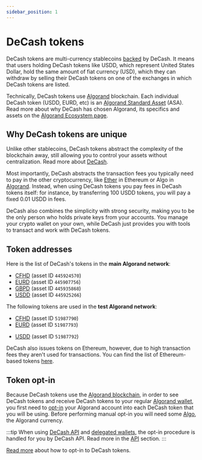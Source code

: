 ```yaml
---
sidebar_position: 1
---
```


# DeCash tokens

DeCash tokens are multi-currency stablecoins [backed](https://www.decash.com/transparency/) by DeCash.
It means that users holding DeCash tokens like USDD, which represent United States Dollar, hold the
same amount of fiat currency (USD), which they can withdraw by selling their DeCash tokens on one of the
exchanges in which DeCash tokens are listed.

Technically, DeCash tokens use [Algorand](https://www.algorand.com/) blockchain. Each individual DeCash
token (USDD, EURD, etc) is an [Algorand Standard Asset](https://developer.algorand.org/docs/get-details/asa/) (ASA).
Read more about why DeCash has chosen Algorand, its specifics and assets on the [Algorand Ecosystem page](#TODO-algorand/overview).

## Why DeCash tokens are unique

Unlike other stablecoins, DeCash tokens abstract the complexity of the blockchain away, still allowing you to
control your assets without centralization. Read more about [DeCash](https://www.decash.com/).

Most importantly, DeCash abstracts the transaction fees you typically
need to pay in the other cryptocurrency, like [Ether](https://ethereum.org/en/) in Ethereum or Algo in
[Algorand](https://www.algorand.com/). Instead, when using DeCash tokens you pay fees in DeCash tokens itself:
for instance, by transferring 100 USDD tokens, you will pay a fixed 0.01 USDD in fees.

DeCash also combines the simplicity with strong security, making you to be the only person who holds
private keys from your accounts. You manage your crypto wallet on your own, while DeCash just provides you
with tools to transact and work with DeCash tokens.


## Token addresses

Here is the list of DeCash's tokens in the **main Algorand network**:

+ [CFHD](https://algoexplorer.io/asset/445924570) (asset ID `445924570`)
+ [EURD](https://algoexplorer.io/asset/445907756) (asset ID `445907756`)
+ [GBPD](https://algoexplorer.io/asset/445935868) (asset ID `445935868`)
+ [USDD](https://algoexplorer.io/asset/445925266) (asset ID `445925266`)

The following tokens are used in the **test Algorand network**:

+ [CFHD](https://testnet.algoexplorer.io/asset/51987790) (asset ID `51987790`)
+ [EURD](https://testnet.algoexplorer.io/asset/51987793) (asset ID `51987793`)
<!-- + [GBPD](?) (asset ID `?`) - Is it deployed? -->
+ [USDD](https://testnet.algoexplorer.io/asset/51987792) (asset ID `51987792`)

DeCash also issues tokens on Ethereum, however, due to high transaction fees they aren't used for transactions.
You can find the list of Ethereum-based tokens [here](https://github.com/DeCash-Official/smart-contracts).


## Token opt-in

Because DeCash tokens use the [Algorand blockchain](/docs/concepts/algorand), in order to see DeCash tokens
and receive DeCash tokens to your regular [Algorand wallet](/docs/concepts/algorand#wallets),
you first need to [opt-in](https://developer.algorand.org/docs/get-details/asa/#receiving-an-asset)
your Algorand account into each DeCash token that you will be using. Before performing manual opt-in you
will need some [Algo](/docs/getting-started/getting-algo), the Algorand currency.

:::tip
When using [DeCash API](/docs/api/overview) and [delegated wallets](/docs/concepts/delegated-wallets),
the opt-in procedure is handled for you by DeCash API. Read more in the [API](/docs/api/overview) section.
:::

[Read more](/docs/getting-started/wallets#opt-in-to-decash-tokens) about how to opt-in to DeCash tokens.